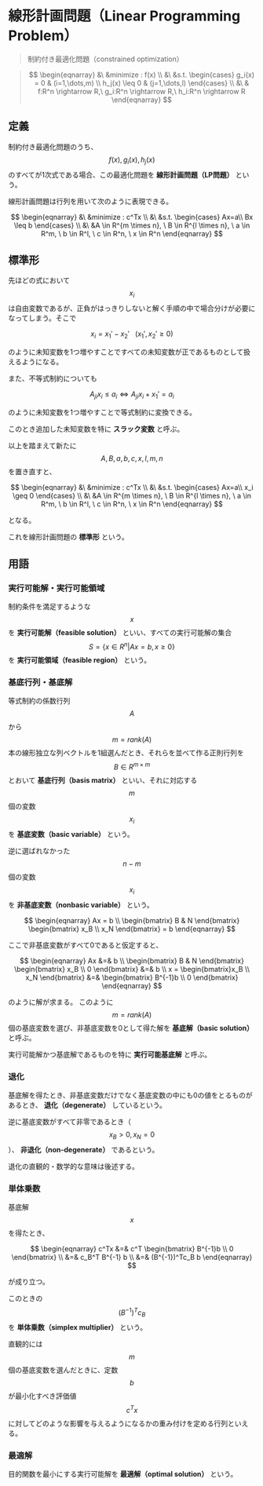 # 線形計画問題（Linear Programming Problem）

> 制約付き最適化問題（constrained optimization）

>$$
\begin{eqnarray}
&\ &minimize : f(x) \\
&\ &s.t.
\begin{cases}
g_i(x) = 0 & (i=1,\dots,m) \\
h_j(x) \leq 0 & (j=1,\dots,l)
\end{cases} \\
&\ & f:R^n \rightarrow R,\ g_i:R^n \rightarrow R,\ h_i:R^n \rightarrow R
\end{eqnarray}
$$

## 定義

制約付き最適化問題のうち、$$f(x),g_i(x),h_j(x)$$のすべてが1次式である場合、この最適化問題を **線形計画問題（LP問題）** という。

線形計画問題は行列を用いて次のように表現できる。

$$
\begin{eqnarray}
&\ &minimize : c^Tx \\
&\ &s.t.
\begin{cases}
Ax=a\\
Bx \leq b
\end{cases} \\
&\ &A \in R^{m \times n}, \ B \in R^{l \times n}, \ a \in R^m, \ b \in R^l, \ c \in R^n, \ x \in R^n
\end{eqnarray}
$$

## 標準形

先ほどの式において$$x_i$$は自由変数であるが、正負がはっきりしないと解く手順の中で場合分けが必要になってしまう。そこで

$$
x_i = x_1' - x_2' \ \ \ (x_1', x_2' \geq 0)
$$

のように未知変数を1つ増やすことですべての未知変数が正であるものとして扱えるようになる。

また、不等式制約についても

$$
A_{ji}x_i \leq a_i \Leftrightarrow A_{ji}x_i + x_1' = a_i
$$

のように未知変数を1つ増やすことで等式制約に変換できる。

このとき追加した未知変数を特に **スラック変数** と呼ぶ。

以上を踏まえて新たに$$A,B,a,b,c,x,l,m,n$$を置き直すと、

$$
\begin{eqnarray}
&\ &minimize : c^Tx \\
&\ &s.t.
\begin{cases}
Ax=a\\
x_i \geq 0
\end{cases} \\
&\ &A \in R^{m \times n}, \ B \in R^{l \times n}, \ a \in R^m, \ b \in R^l, \ c \in R^n, \ x \in R^n
\end{eqnarray}
$$

となる。

これを線形計画問題の **標準形** という。

## 用語

### 実行可能解・実行可能領域

制約条件を満足するような$$x$$を **実行可能解（feasible solution）** といい、すべての実行可能解の集合$$S=\{x\in R^n | Ax=b, x\geq0\}$$を **実行可能領域（feasible region）** という。

### 基底行列・基底解

等式制約の係数行列$$A$$から$$m=rank(A)$$本の線形独立な列ベクトルを1組選んだとき、それらを並べて作る正則行列を$$B \in R^{m \times m}$$とおいて **基底行列（basis matrix）** といい、それに対応する$$m$$個の変数$$x_i$$を **基底変数（basic variable）** という。

逆に選ばれなかった$$n-m$$個の変数$$x_i$$を **非基底変数（nonbasic variable）** という。

$$
\begin{eqnarray}
Ax = b \\
\begin{bmatrix} B & N \end{bmatrix} \begin{bmatrix} x_B \\ x_N \end{bmatrix} = b
\end{eqnarray}
$$

ここで非基底変数がすべて0であると仮定すると、

$$
\begin{eqnarray}
Ax &=& b \\
\begin{bmatrix} B & N \end{bmatrix} \begin{bmatrix} x_B \\ 0 \end{bmatrix} &=& b \\
x = \begin{bmatrix}x_B \\ x_N \end{bmatrix} &=& \begin{bmatrix} B^{-1}b \\ 0 \end{bmatrix}
\end{eqnarray}
$$

のように解が求まる。
このように$$m=rank(A)$$個の基底変数を選び、非基底変数を0として得た解を **基底解（basic solution）** と呼ぶ。

実行可能解かつ基底解であるものを特に **実行可能基底解** と呼ぶ。

### 退化

基底解を得たとき、非基底変数だけでなく基底変数の中にも0の値をとるものがあるとき、 **退化（degenerate）** しているという。

逆に基底変数がすべて非零であるとき（$$x_B > 0, x_N = 0$$）、 **非退化（non-degenerate）** であるという。

退化の直観的・数学的な意味は後述する。

### 単体乗数

基底解$$x$$を得たとき、

$$
\begin{eqnarray}
c^Tx &=& c^T \begin{bmatrix} B^{-1}b \\ 0 \end{bmatrix} \\
&=& c_B^T B^{-1} b \\
&=& (B^{-1})^Tc_B b
\end{eqnarray}
$$

が成り立つ。

このときの$$(B^{-1})^Tc_B$$を **単体乗数（simplex multiplier）** という。

直観的には$$m$$個の基底変数を選んだときに、定数$$b$$が最小化すべき評価値$$c^Tx$$に対してどのような影響を与えるようになるかの重み付けを定める行列といえる。

### 最適解

目的関数を最小にする実行可能解を **最適解（optimal solution）** という。
